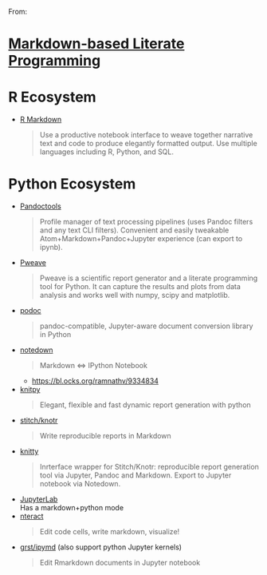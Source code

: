 From:

# [Markdown-based Literate Programming](https://gist.github.com/mrtns/da998d5fde666d6da26807e1f246246e)


# R Ecosystem
* [R Markdown](http://rmarkdown.rstudio.com/)
    > Use a productive notebook interface to weave together narrative text and code to produce elegantly formatted output. Use multiple languages including R, Python, and SQL.


# Python Ecosystem

* [Pandoctools](https://github.com/kiwi0fruit/pandoctools)
    > Profile manager of text processing pipelines (uses Pandoc filters and any text CLI filters). Convenient and easily tweakable Atom+Markdown+Pandoc+Jupyter experience (can export to ipynb).
* [Pweave](https://github.com/mpastell/Pweave)  
    > Pweave is a scientific report generator and a literate programming tool for Python. It can capture the results and plots from data analysis and works well with numpy, scipy and matplotlib.
* [podoc](https://github.com/podoc/podoc)  
    > pandoc-compatible, Jupyter-aware document conversion library in Python
* [notedown](https://github.com/aaren/notedown)
    > Markdown <=> IPython Notebook
    * https://bl.ocks.org/ramnathv/9334834
* [knitpy](https://github.com/janschulz/knitpy)
    > Elegant, flexible and fast dynamic report generation with python 
* [stitch/knotr](https://github.com/pystitch/stitch)
    > Write reproducible reports in Markdown
* [knitty](https://github.com/kiwi0fruit/knitty)
    > Inrterface wrapper for Stitch/Knotr: reproducible report generation tool via Jupyter, Pandoc and Markdown. Export to Jupyter notebook via Notedown.
* [JupyterLab](https://github.com/jupyterlab/jupyterlab)  
    Has a markdown+python mode
* [nteract](https://github.com/nteract/nteract)
    > Edit code cells, write markdown, visualize!
* [grst/ipymd](https://github.com/grst/ipymd)
    (also support python Jupyter kernels)
    > Edit Rmarkdown documents in Jupyter notebook
